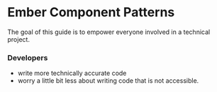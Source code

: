 # Ember Component Patterns

The goal of this guide is to empower everyone involved in a technical project. 

### Developers

* write more technically accurate code 
* worry a little bit less about writing code that is not accessible.  

### 

